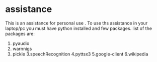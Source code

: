 # assistance

This is an assistance for personal use .
To use ths assistance in your  laptop/pc you must have python installed and few packages.
list of the packages are:
1. pyaudio
2. warnnigs
3. pickle
3.speechRecognition
4.pyttsx3
5.google-client
6.wikipedia


